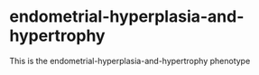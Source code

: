 # endometrial-hyperplasia-and-hypertrophy
This is the endometrial-hyperplasia-and-hypertrophy phenotype
